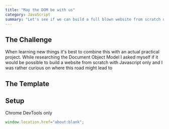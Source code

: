 ```yaml
---
title: "May the DOM be with us"
category: JavaScript
summary: "Let's see if we can build a full blown website from scratch using vanilla JavaScript only."
---
```


## The Challenge

When learning new things it's best to combine this with an actual practical project. While researching the Document Object Model I asked myself if it would be possible to build a website from scratch with Javascript only and I was rather curious on where this road might lead to 

## The Template



## Setup

Chrome DevTools only

```javascript
window.location.href="about:blank";
```